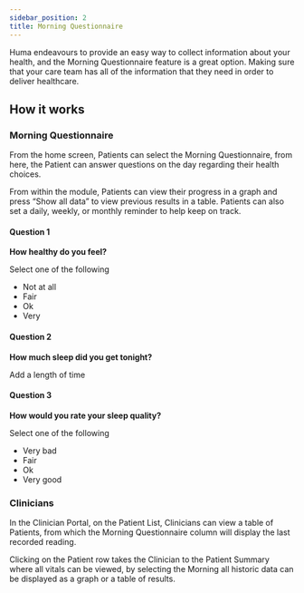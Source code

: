 ```yaml
---
sidebar_position: 2
title: Morning Questionnaire
---
```


Huma endeavours to provide an easy way to collect information about your health, and the Morning Questionnaire feature is a great option. Making sure that your care team has all of the information that they need in order to deliver healthcare.

## How it works

### Morning Questionnaire

From the home screen, Patients can select the Morning Questionnaire, from here, the Patient can answer questions on the day regarding their health choices.

From within the module, Patients can view their progress in a graph and press “Show all data” to view previous results in a table. Patients can also set a daily, weekly, or monthly reminder to help keep on track.

#### Question 1

**How healthy do you feel?**

Select one of the following
- Not at all
- Fair
- Ok
- Very

#### Question 2

**How much sleep did you get tonight?**

Add a length of time

#### Question 3

**How would you rate your sleep quality?**

Select one of the following
- Very bad
- Fair
- Ok
- Very good

### Clinicians

In the Clinician Portal, on the Patient List, Clinicians can view a table of Patients, from which the Morning Questionnaire column will display the last recorded reading.

Clicking on the Patient row takes the Clinician to the Patient Summary where all vitals can be viewed, by selecting the Morning all historic data can be displayed as a graph or a table of results.